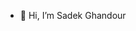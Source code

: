 - 👋 Hi, I’m Sadek Ghandour



<!---
sg-n360/sg-n360 is a ✨ special ✨ repository because its `README.md` (this file) appears on your GitHub profile.
You can click the Preview link to take a look at your changes.
--->
